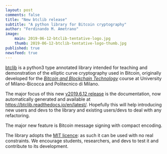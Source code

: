 ```yaml
---
layout: post
comments: false
title: "New btclib release"
subtitle: "A python library for Bitcoin cryptography"
author: "Ferdinando M. Ametrano"
image:
    main: 2019-06-12-btclib-tentative-logo.jpg
    thumb: 2019-06-12-btclib-tentative-logo-thumb.jpg
published: true
newsfeed: true
---
```


[btclib](https://github.com/dginst/btclib)
is a python3 type annotated library intended for teaching and
demonstration of the elliptic curve cryptography used in Bitcoin,
originally developed for the
[_Bitcoin and Blockchain Technology_](https://www.ametrano.net/bbt/) course
at University of Milano-Bicocca and Politecnico di Milano.

The major focus of this new
[v2019.6.12 release](https://github.com/dginst/btclib/releases/tag/v2019.6.12)
is the documentation,
now automatically generated and available at
<https://btclib.readthedocs.io/en/latest/>.
Hopefully this will help introducing new users and devs to the library
and existing users/devs to deal with any refactoring.

The major new feature is Bitcoin message signing with compact encoding.

The library adopts the
[MIT licence](https://github.com/dginst/btclib/blob/master/LICENSE):
as such it can be used with no real constraints.
We encourage students, researchers, and devs
to test it and contribute to its development.
